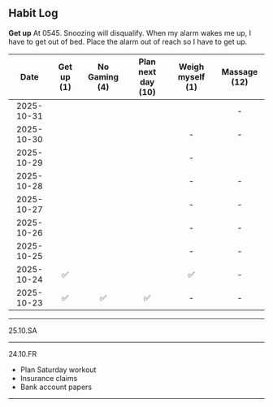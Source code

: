 ## Habit Log

**Get up**
At 0545.
Snoozing will disqualify.
When my alarm wakes me up, I have to get out of bed. Place the alarm out of reach so I have to get up.



| Date           | Get up (1) | No Gaming (4) | Plan next day (10)| Weigh myself (1) | Massage (12) |
|:--------------:|:--------------:|:---------:|:-------:|:-----:|:----:|
| 2025-10-31     |              |        |        |        |    -   |
| 2025-10-30     |              |        |        |     -   |    -   |
| 2025-10-29     |              |        |        |     -   |       |
| 2025-10-28     |              |        |        |     -   |    -   |
| 2025-10-27     |              |        |        |     -   |    -   |
| 2025-10-26     |              |        |        |     -   |    -   |
| 2025-10-25     |              |        |        |     -   |    -   |
| 2025-10-24     |       ✅       |        |        |    ✅    |    -   |
| 2025-10-23     |✅              | ✅       |     ✅    |  -    |    -   |

------------------
25.10.SA

------------------
24.10.FR
* Plan Saturday workout
* Insurance claims
* Bank account papers

------------------

<!--
**Bubke/Bubke** is a ✨ _special_ ✨ repository because its `README.md` (this file) appears on your GitHub profile.

Here are some ideas to get you started:

✅
❌
🟡
- 🔭 I’m currently working on ...
- 🌱 I’m currently learning ...
- 👯 I’m looking to collaborate on ...
- 🤔 I’m looking for help with ...
- 💬 Ask me about ...
- 📫 How to reach me: ...
- 😄 Pronouns: ...
- ⚡ Fun fact: ...
-->
